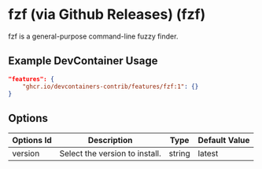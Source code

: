 
# fzf (via Github Releases) (fzf)

fzf is a general-purpose command-line fuzzy finder.

## Example DevContainer Usage

```json
"features": {
    "ghcr.io/devcontainers-contrib/features/fzf:1": {}
}
```

## Options

| Options Id | Description | Type | Default Value |
|-----|-----|-----|-----|
| version | Select the version to install. | string | latest |
